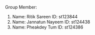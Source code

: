 Group Member: 

1. Name: Ritik Sareen           ID: st123844
2. Name: Jannatun Nayeem        ID: st124438
3. Name: Pheakdey Tum           ID: st124386
